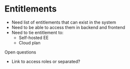 # Entitlements

- Need list of entitlements that can exist in the system
- Need to be able to access them in backend and frontend
- Need to tie entitlement to:
  - Self-hosted EE
  - Cloud plan

Open questions

- Link to access roles or separated?
